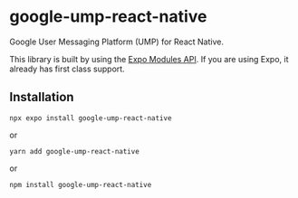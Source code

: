 # google-ump-react-native

Google User Messaging Platform (UMP) for React Native.

This library is built by using the [Expo Modules API](https://docs.expo.dev/modules/overview/). If you are using Expo, it already has first class support.

## Installation

```
npx expo install google-ump-react-native
```
or
```
yarn add google-ump-react-native
```
or
```
npm install google-ump-react-native
```
